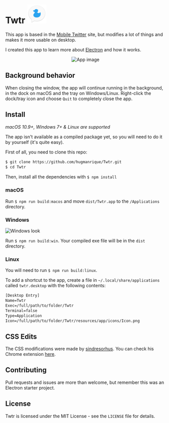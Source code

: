 # Twtr <img src="icons/Icon.png" width="60" alt="Logo">

This app is based in the [Mobile Twitter](https://mobile.twitter.com/) site, but modifies a lot of things and makes it more usable on desktop.

I created this app to learn more about [Electron](https://electron.atom.io/) and how it works.

<div align="center">
	<img alt="App image" src="http://i.imgur.com/iOaLeGu.png" width="617">
</div>

## Background behavior
When closing the window, the app will continue running in the background, in the dock on macOS and the tray on Windows/Linux. Right-click the dock/tray icon and choose ``Quit`` to completely close the app.

## Install
*macOS 10.9+, Windows 7+ & Linux are supported*

The app isn't available as a compiled package yet, so you will need to do it by yourself (it's quite easy).

First of all, you need to clone this repo:
```bash
$ git clone https://github.com/hugmanrique/Twtr.git
$ cd Twtr
```

Then, install all the dependencies with `$ npm install`

### macOS
Run `$ npm run build:macos` and move `dist/Twtr.app` to the `/Applications` directory.

### Windows
<img src="https://i.imgur.com/YFnozEf.png" width="200" alt="Windows look">

Run `$ npm run build:win`. Your compiled exe file will be in the `dist` directory.

### Linux
You will need to run `$ npm run build:linux`.

To add a shortcut to the app, create a file in `~/.local/share/applications` called `twtr.desktop` with the following contents:

```
[Desktop Entry]
Name=Twtr
Exec=/full/path/to/folder/Twtr
Terminal=false
Type=Application
Icon=/full/path/to/folder/Twtr/resources/app/icons/Icon.png
```

## CSS Edits
The CSS modifications were made by [sindresorhus](https://github.com/sindresorhus). You can check his Chrome extension [here](https://chrome.google.com/webstore/detail/refined-twitter/nlfgmdembofgodcemomfeimamihoknip).

## Contributing
Pull requests and issues are more than welcome, but remember this was an Electron starter project.

## License
Twtr is licensed under the MIT License - see the `LICENSE` file for details.